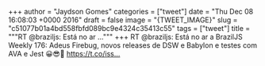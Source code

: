 
+++
author = "Jaydson Gomes"
categories = ["tweet"]
date = "Thu Dec 08 16:08:03 +0000 2016"
draft = false
image = "{TWEET_IMAGE}"
slug = "c51077b01a4bd558fbfd089bc9e4324c35413c55"
tags = ["tweet"]
title = """RT @braziljs: Está no ar ..."""
+++
RT @braziljs: Está no ar a BrazilJS Weekly 176: Adeus Firebug, novos releases de DSW e Babylon e testes com AVA e Jest 😀😎🙌 https://t.co/iss…
